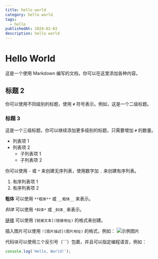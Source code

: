 ```yaml
---
title: hello world
category: hello world
tags:
  - hello
publishedAt: 2024-02-03
description: hello world
---
```

# Hello World

这是一个使用 Markdown 编写的文档，你可以在这里添加各种内容。

## 标题 2

你可以使用不同级别的标题，使用 `#` 符号表示。例如，这是一个二级标题。

### 标题 3

这是一个三级标题，你可以继续添加更多级别的标题，只需要增加 `#` 的数量。

- 列表项 1
- 列表项 2
    - 子列表项 1
    - 子列表项 2

你可以使用 `-` 或 `*` 来创建无序列表，使用数字加 `.` 来创建有序列表。

1. 有序列表项 1
2. 有序列表项 2

**粗体** 可以使用 `**粗体**` 或 `__粗体__` 来表示。

*斜体* 可以使用 `*斜体*` 或 `_斜体_` 来表示。

[链接](https://www.example.com) 可以使用 `[链接文本](链接地址)` 的格式来创建。

插入图片可以使用 `![图片描述](图片地址)` 的格式，例如：
![示例图片](https://example.com/image.jpg)

代码块可以使用三个反引号（```）包裹，并且可以指定编程语言，例如：

```javascript
console.log('Hello, World!');
```

